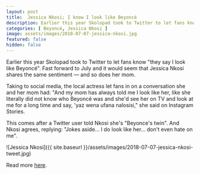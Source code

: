 ```yaml
---
layout: post
title:  Jessica Nkosi; I know I look like Beyoncé
description: Earlier this year Skolopad took to Twitter to let fans know 'they say I look like Beyoncé'. Fast forward to July and it would seem that Jessica Nkosi shares the same sentiment — and so does her mom.
categories: [ Beyoncé, Jessica Nkosi ]
image: assets/images/2018-07-07-jessica-nkosi.jpg
featured: false
hidden: false
---
```

Earlier this year Skolopad took to Twitter to let fans know "they say I look like Beyoncé". Fast forward to July and it would seem that Jessica Nkosi shares the same sentiment — and so does her mom.

Taking to social media, the local actress let fans in on a conversation she and her mom had: "And my mom has always told me I look like her, like she literally did not know who Beyoncé was and she'd see her on TV and look at me for a long time and say, 'yaz wena ufana nalosisi," she said on Instagram Stories. 

This comes after a Twitter user told Nkosi she's "Beyonce's twin". And Nkosi agrees, replying: "Jokes aside... I do look like her... don't even hate on me".

![Jessica Nkosi]({{ site.baseurl }}/assets/images/2018-07-07-jessica-nkosi-tweet.jpg)

Read more [here](https://www.iol.co.za/entertainment/celebrity-news/local/jessica-nkosi-i-know-i-look-like-beyonce-15883113).